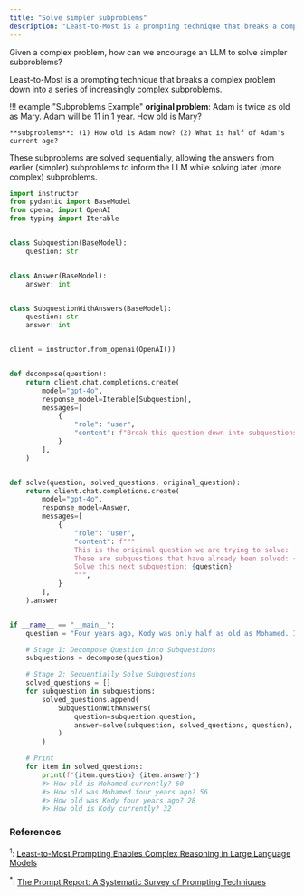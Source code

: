 ```yaml
---
title: "Solve simpler subproblems"
description: "Least-to-Most is a prompting technique that breaks a complex problem down into a series of increasingly complex subproblems."
---
```


Given a complex problem, how can we encourage an LLM to solve simpler subproblems?

Least-to-Most is a prompting technique that breaks a complex problem down into a series of increasingly complex subproblems.

!!! example "Subproblems Example"
    **original problem**: Adam is twice as old as Mary. Adam will be 11 in 1 year. How old is Mary?
    
    **subproblems**: (1) How old is Adam now? (2) What is half of Adam's current age?

These subproblems are solved sequentially, allowing the answers from earlier (simpler) subproblems to inform the LLM while solving later (more complex) subproblems.

```python
import instructor
from pydantic import BaseModel
from openai import OpenAI
from typing import Iterable


class Subquestion(BaseModel):
    question: str


class Answer(BaseModel):
    answer: int


class SubquestionWithAnswers(BaseModel):
    question: str
    answer: int


client = instructor.from_openai(OpenAI())


def decompose(question):
    return client.chat.completions.create(
        model="gpt-4o",
        response_model=Iterable[Subquestion],
        messages=[
            {
                "role": "user",
                "content": f"Break this question down into subquestions to solve sequentially: {question}",
            }
        ],
    )


def solve(question, solved_questions, original_question):
    return client.chat.completions.create(
        model="gpt-4o",
        response_model=Answer,
        messages=[
            {
                "role": "user",
                "content": f"""
                This is the original question we are trying to solve: {original_question}
                These are subquestions that have already been solved: {solved_questions}
                Solve this next subquestion: {question}
                """,
            }
        ],
    ).answer


if __name__ == "__main__":
    question = "Four years ago, Kody was only half as old as Mohamed. If Mohamed is currently twice 30 years old, how old is Kody?"

    # Stage 1: Decompose Question into Subquestions
    subquestions = decompose(question)

    # Stage 2: Sequentially Solve Subquestions
    solved_questions = []
    for subquestion in subquestions:
        solved_questions.append(
            SubquestionWithAnswers(
                question=subquestion.question,
                answer=solve(subquestion, solved_questions, question),
            )
        )

    # Print
    for item in solved_questions:
        print(f"{item.question} {item.answer}")
        #> How old is Mohamed currently? 60
        #> How old was Mohamed four years ago? 56
        #> How old was Kody four years ago? 28
        #> How old is Kody currently? 32
```

### References

<sup id="ref-1">1</sup>: [Least-to-Most Prompting Enables Complex Reasoning in Large Language Models](https://arxiv.org/abs/2205.10625)

<sup id="ref-asterisk">\*</sup>: [The Prompt Report: A Systematic Survey of Prompting Techniques](https://arxiv.org/abs/2406.06608)